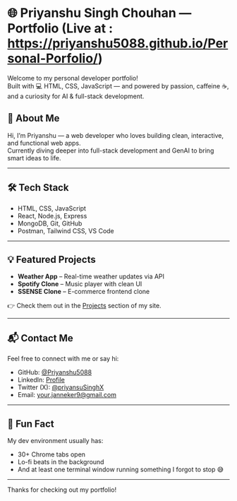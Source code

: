 # 🌐 Priyanshu Singh Chouhan — Portfolio (Live at : https://priyanshu5088.github.io/Personal-Porfolio/)

Welcome to my personal developer portfolio!  
Built with 💻 HTML, CSS, JavaScript — and powered by passion, caffeine ☕, and a curiosity for AI & full-stack development.

## 🚀 About Me

Hi, I’m Priyanshu — a web developer who loves building clean, interactive, and functional web apps.  
Currently diving deeper into full-stack development and GenAI to bring smart ideas to life.

---

## 🛠️ Tech Stack

- HTML, CSS, JavaScript
- React, Node.js, Express
- MongoDB, Git, GitHub
- Postman, Tailwind CSS, VS Code

---

## 💡 Featured Projects

- **Weather App** – Real-time weather updates via API  
- **Spotify Clone** – Music player with clean UI  
- **SSENSE Clone** – E-commerce frontend clone

👉 Check them out in the [Projects](#projects) section of my site.

---

## 📬 Contact Me

Feel free to connect with me or say hi:

- GitHub: [@Priyanshu5088](https://github.com/Priyanshu5088)  
- LinkedIn: [Profile](https://www.linkedin.com/feed/)  
- Twitter (X): [@priyansuSinghX](http://x.com/priyansuSinghX)  
- Email: [your.janneker9@gmail.com](mailto:your.janneker9@gmail.com)

---

## 🧠 Fun Fact

My dev environment usually has:
- 30+ Chrome tabs open
- Lo-fi beats in the background
- And at least one terminal window running something I forgot to stop 😅

---

Thanks for checking out my portfolio!

